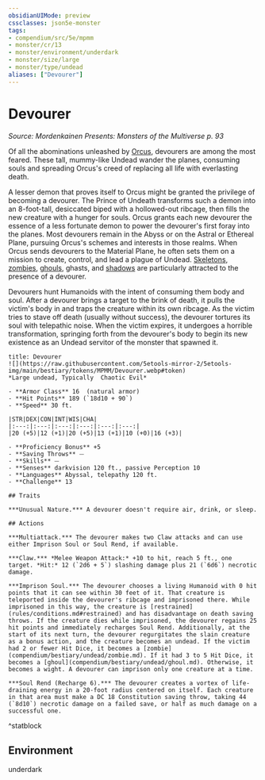 ```yaml
---
obsidianUIMode: preview
cssclasses: json5e-monster
tags:
- compendium/src/5e/mpmm
- monster/cr/13
- monster/environment/underdark
- monster/size/large
- monster/type/undead
aliases: ["Devourer"]
---
```

# Devourer
*Source: Mordenkainen Presents: Monsters of the Multiverse p. 93*  

Of all the abominations unleashed by [Orcus](compendium/bestiary/npc/orcus-mpmm.md), devourers are among the most feared. These tall, mummy-like Undead wander the planes, consuming souls and spreading Orcus's creed of replacing all life with everlasting death.

A lesser demon that proves itself to Orcus might be granted the privilege of becoming a devourer. The Prince of Undeath transforms such a demon into an 8-foot-tall, desiccated biped with a hollowed-out ribcage, then fills the new creature with a hunger for souls. Orcus grants each new devourer the essence of a less fortunate demon to power the devourer's first foray into the planes. Most devourers remain in the Abyss or on the Astral or Ethereal Plane, pursuing Orcus's schemes and interests in those realms. When Orcus sends devourers to the Material Plane, he often sets them on a mission to create, control, and lead a plague of Undead. [Skeletons](compendium/bestiary/undead/skeleton.md), [zombies](compendium/bestiary/undead/zombie.md), [ghouls](compendium/bestiary/undead/ghoul.md), ghasts, and [shadows](compendium/bestiary/undead/shadow.md) are particularly attracted to the presence of a devourer.

Devourers hunt Humanoids with the intent of consuming them body and soul. After a devourer brings a target to the brink of death, it pulls the victim's body in and traps the creature within its own ribcage. As the victim tries to stave off death (usually without success), the devourer tortures its soul with telepathic noise. When the victim expires, it undergoes a horrible transformation, springing forth from the devourer's body to begin its new existence as an Undead servitor of the monster that spawned it.

```ad-statblock
title: Devourer
![](https://raw.githubusercontent.com/5etools-mirror-2/5etools-img/main/bestiary/tokens/MPMM/Devourer.webp#token)
*Large undead, Typically  Chaotic Evil*

- **Armor Class** 16  (natural armor)
- **Hit Points** 189 (`18d10 + 90`)
- **Speed** 30 ft.

|STR|DEX|CON|INT|WIS|CHA|
|:---:|:---:|:---:|:---:|:---:|:---:|
|20 (+5)|12 (+1)|20 (+5)|13 (+1)|10 (+0)|16 (+3)|

- **Proficiency Bonus** +5
- **Saving Throws** ⏤
- **Skills** ⏤
- **Senses** darkvision 120 ft., passive Perception 10
- **Languages** Abyssal, telepathy 120 ft.
- **Challenge** 13

## Traits

***Unusual Nature.*** A devourer doesn't require air, drink, or sleep.

## Actions

***Multiattack.*** The devourer makes two Claw attacks and can use either Imprison Soul or Soul Rend, if available.

***Claw.*** *Melee Weapon Attack:* +10 to hit, reach 5 ft., one target. *Hit:* 12 (`2d6 + 5`) slashing damage plus 21 (`6d6`) necrotic damage.

***Imprison Soul.*** The devourer chooses a living Humanoid with 0 hit points that it can see within 30 feet of it. That creature is teleported inside the devourer's ribcage and imprisoned there. While imprisoned in this way, the creature is [restrained](rules/conditions.md#restrained) and has disadvantage on death saving throws. If the creature dies while imprisoned, the devourer regains 25 hit points and immediately recharges Soul Rend. Additionally, at the start of its next turn, the devourer regurgitates the slain creature as a bonus action, and the creature becomes an undead. If the victim had 2 or fewer Hit Dice, it becomes a [zombie](compendium/bestiary/undead/zombie.md). If it had 3 to 5 Hit Dice, it becomes a [ghoul](compendium/bestiary/undead/ghoul.md). Otherwise, it becomes a wight. A devourer can imprison only one creature at a time.

***Soul Rend (Recharge 6).*** The devourer creates a vortex of life-draining energy in a 20-foot radius centered on itself. Each creature in that area must make a DC 18 Constitution saving throw, taking 44 (`8d10`) necrotic damage on a failed save, or half as much damage on a successful one.
```
^statblock

## Environment

underdark